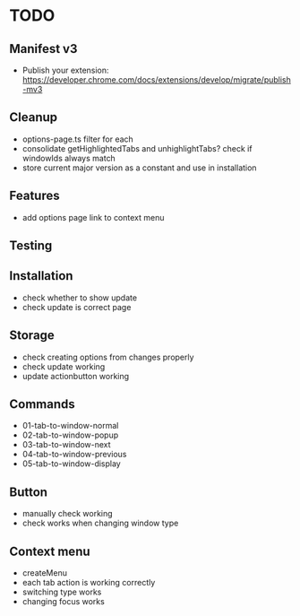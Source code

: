 # TODO

## Manifest v3

- Publish your extension: https://developer.chrome.com/docs/extensions/develop/migrate/publish-mv3

## Cleanup

- options-page.ts filter for each
- consolidate getHighlightedTabs and unhighlightTabs? check if windowIds always match
- store current major version as a constant and use in installation

## Features

- add options page link to context menu

## Testing

## Installation

- check whether to show update
- check update is correct page

## Storage

- check creating options from changes properly
- check update working
- update actionbutton working

## Commands

- 01-tab-to-window-normal
- 02-tab-to-window-popup
- 03-tab-to-window-next
- 04-tab-to-window-previous
- 05-tab-to-window-display

## Button

- manually check working
- check works when changing window type

## Context menu

- createMenu
- each tab action is working correctly
- switching type works
- changing focus works
